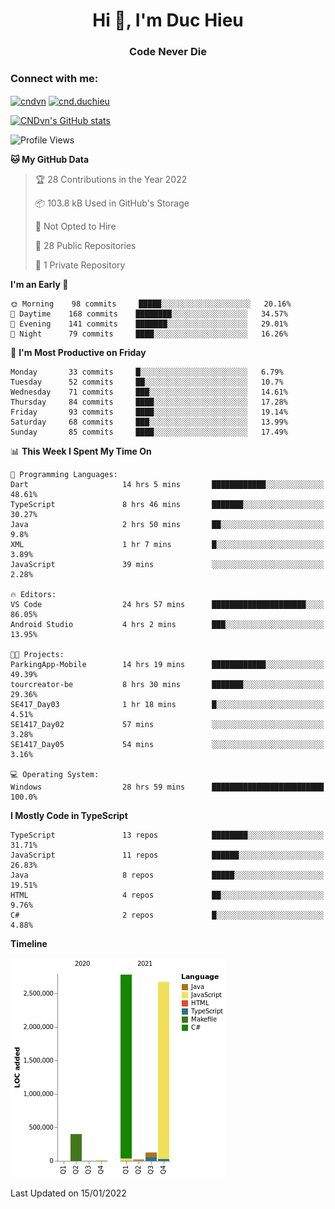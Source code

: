 <h1 align="center">Hi 👋, I'm Duc Hieu</h1>
<h3 align="center">Code Never Die</h3>

<h3 align="left">Connect with me:</h3>
<p align="left">
<a href="https://linkedin.com/in/cndvn" target="blank"><img align="center" src="https://img.shields.io/badge/LinkedIn-0077B5?style=for-the-badge&logo=linkedin&logoColor=white" alt="cndvn"/></a>
<a href="https://fb.com/cnd.duchieu" target="blank"><img align="center" src="https://img.shields.io/badge/Facebook-1877F2?style=for-the-badge&logo=facebook&logoColor=white" alt="cnd.duchieu"/></a>
</p>

[![CNDvn's GitHub stats](https://github-readme-stats.vercel.app/api?username=cndvn)](https://github.com/anuraghazra/github-readme-stats)

<!--START_SECTION:waka-->
![Profile Views](http://img.shields.io/badge/Profile%20Views-0-blue)

**🐱 My GitHub Data** 

> 🏆 28 Contributions in the Year 2022
 > 
> 📦 103.8 kB Used in GitHub's Storage 
 > 
> 🚫 Not Opted to Hire
 > 
> 📜 28 Public Repositories 
 > 
> 🔑 1 Private Repository 
 > 
**I'm an Early 🐤** 

```text
🌞 Morning    98 commits     █████░░░░░░░░░░░░░░░░░░░░   20.16% 
🌆 Daytime    168 commits    ████████░░░░░░░░░░░░░░░░░   34.57% 
🌃 Evening    141 commits    ███████░░░░░░░░░░░░░░░░░░   29.01% 
🌙 Night      79 commits     ████░░░░░░░░░░░░░░░░░░░░░   16.26%

```
📅 **I'm Most Productive on Friday** 

```text
Monday       33 commits     █░░░░░░░░░░░░░░░░░░░░░░░░   6.79% 
Tuesday      52 commits     ██░░░░░░░░░░░░░░░░░░░░░░░   10.7% 
Wednesday    71 commits     ███░░░░░░░░░░░░░░░░░░░░░░   14.61% 
Thursday     84 commits     ████░░░░░░░░░░░░░░░░░░░░░   17.28% 
Friday       93 commits     ████░░░░░░░░░░░░░░░░░░░░░   19.14% 
Saturday     68 commits     ███░░░░░░░░░░░░░░░░░░░░░░   13.99% 
Sunday       85 commits     ████░░░░░░░░░░░░░░░░░░░░░   17.49%

```


📊 **This Week I Spent My Time On** 

```text
💬 Programming Languages: 
Dart                     14 hrs 5 mins       ████████████░░░░░░░░░░░░░   48.61% 
TypeScript               8 hrs 46 mins       ███████░░░░░░░░░░░░░░░░░░   30.27% 
Java                     2 hrs 50 mins       ██░░░░░░░░░░░░░░░░░░░░░░░   9.8% 
XML                      1 hr 7 mins         █░░░░░░░░░░░░░░░░░░░░░░░░   3.89% 
JavaScript               39 mins             ░░░░░░░░░░░░░░░░░░░░░░░░░   2.28%

🔥 Editors: 
VS Code                  24 hrs 57 mins      █████████████████████░░░░   86.05% 
Android Studio           4 hrs 2 mins        ███░░░░░░░░░░░░░░░░░░░░░░   13.95%

🐱‍💻 Projects: 
ParkingApp-Mobile        14 hrs 19 mins      ████████████░░░░░░░░░░░░░   49.39% 
tourcreator-be           8 hrs 30 mins       ███████░░░░░░░░░░░░░░░░░░   29.36% 
SE417_Day03              1 hr 18 mins        █░░░░░░░░░░░░░░░░░░░░░░░░   4.51% 
SE1417_Day02             57 mins             ░░░░░░░░░░░░░░░░░░░░░░░░░   3.28% 
SE1417_Day05             54 mins             ░░░░░░░░░░░░░░░░░░░░░░░░░   3.16%

💻 Operating System: 
Windows                  28 hrs 59 mins      █████████████████████████   100.0%

```

**I Mostly Code in TypeScript** 

```text
TypeScript               13 repos            ████████░░░░░░░░░░░░░░░░░   31.71% 
JavaScript               11 repos            ██████░░░░░░░░░░░░░░░░░░░   26.83% 
Java                     8 repos             █████░░░░░░░░░░░░░░░░░░░░   19.51% 
HTML                     4 repos             ██░░░░░░░░░░░░░░░░░░░░░░░   9.76% 
C#                       2 repos             █░░░░░░░░░░░░░░░░░░░░░░░░   4.88%

```


**Timeline**

![Chart not found](https://raw.githubusercontent.com/CNDvn/CNDvn/main/charts/bar_graph.png) 


 Last Updated on 15/01/2022
<!--END_SECTION:waka-->
